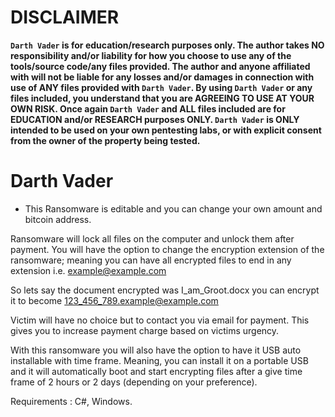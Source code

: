 

# DISCLAIMER
**`Darth Vader` is for education/research purposes only. The author takes NO responsibility and/or liability for how you choose to use any of the tools/source code/any files provided.
 The author and anyone affiliated with will not be liable for any losses and/or damages in connection with use of ANY files provided with `Darth Vader`.
 By using `Darth Vader` or any files included, you understand that you are AGREEING TO USE AT YOUR OWN RISK. Once again `Darth Vader` and ALL files included are for EDUCATION and/or RESEARCH purposes ONLY.
 `Darth Vader` is ONLY intended to be used on your own pentesting labs, or with explicit consent from the owner of the property being tested.**



# Darth Vader
- This Ransomware is editable and you can change your own amount and bitcoin address.

Ransomware will lock all files on the computer and unlock them after payment.
You will have the option to change the encryption extension of the ransomware; meaning you can have all encrypted files to end in any extension i.e. example@example.com

So lets say the document encrypted was I_am_Groot.docx you can encrypt it to become 123_456_789.example@example.com


Victim will have no choice but to contact you via email for payment. This gives you to increase payment charge based on victims urgency.

With this ransomware you will also have the option to have it USB auto installable with time frame. Meaning, you can install it on a portable USB and it will automatically boot and start encrypting files after a give time frame of 2 hours or 2 days (depending on your preference).

Requirements : C#, Windows.
